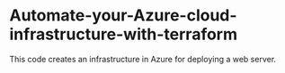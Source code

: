 # Automate-your-Azure-cloud-infrastructure-with-terraform
This code creates an infrastructure in Azure for deploying a web server.
